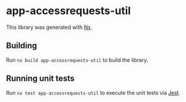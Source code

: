 # app-accessrequests-util

This library was generated with [Nx](https://nx.dev).

## Building

Run `nx build app-accessrequests-util` to build the library.

## Running unit tests

Run `nx test app-accessrequests-util` to execute the unit tests via [Jest](https://jestjs.io).
